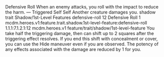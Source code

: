 <ability>
  <name>Defensive Roll</name>
  <flavor>When an enemy attacks, you roll with the impact to reduce the harm.</flavor>
  <keywords>
    <keyword>—</keyword>
  </keywords>
  <type>Triggered</type>
  <distance>Self</distance>
  <target>Self</target>
  <trigger>Another creature damages you.</trigger>
  <metadata>
    <class>shadow</class>
    <feature_type>trait</feature_type>
    <file_dpath>Shadow/1st-Level Features</file_dpath>
    <item_id>defensive-roll</item_id>
    <item_index>12</item_index>
    <item_name>Defensive Roll</item_name>
    <level>1</level>
    <scc>mcdm.heroes.v1:feature.trait.shadow.1st-level-feature:defensive-roll</scc>
    <scdc>1.1.1:7.1.2.1:12</scdc>
    <source>mcdm.heroes.v1</source>
    <type>feature/trait/shadow/1st-level-feature</type>
  </metadata>
  <effects>
    <effect type="mundane">You take half the triggering damage, then can shift up to 2 squares after the triggering effect resolves. If you end this shift with concealment or cover, you can use the Hide maneuver even if you are observed.</effect>
    <effect type="mundane" cost="Spend 1 Insight">The potency of any effects associated with the damage are reduced by 1 for you.</effect>
  </effects>
</ability>
